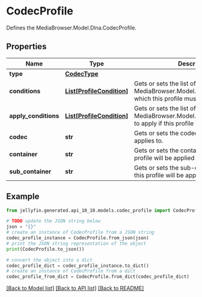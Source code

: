 # CodecProfile

Defines the MediaBrowser.Model.Dlna.CodecProfile.

## Properties

Name | Type | Description | Notes
------------ | ------------- | ------------- | -------------
**type** | [**CodecType**](CodecType.md) |  | [optional] 
**conditions** | [**List[ProfileCondition]**](ProfileCondition.md) | Gets or sets the list of MediaBrowser.Model.Dlna.ProfileCondition which this profile must meet. | [optional] 
**apply_conditions** | [**List[ProfileCondition]**](ProfileCondition.md) | Gets or sets the list of MediaBrowser.Model.Dlna.ProfileCondition to apply if this profile is met. | [optional] 
**codec** | **str** | Gets or sets the codec(s) that this profile applies to. | [optional] 
**container** | **str** | Gets or sets the container(s) which this profile will be applied to. | [optional] 
**sub_container** | **str** | Gets or sets the sub-container(s) which this profile will be applied to. | [optional] 

## Example

```python
from jellyfin.generated.api_10_10.models.codec_profile import CodecProfile

# TODO update the JSON string below
json = "{}"
# create an instance of CodecProfile from a JSON string
codec_profile_instance = CodecProfile.from_json(json)
# print the JSON string representation of the object
print(CodecProfile.to_json())

# convert the object into a dict
codec_profile_dict = codec_profile_instance.to_dict()
# create an instance of CodecProfile from a dict
codec_profile_from_dict = CodecProfile.from_dict(codec_profile_dict)
```
[[Back to Model list]](README.md#documentation-for-models) [[Back to API list]](README.md#documentation-for-api-endpoints) [[Back to README]](README.md)


